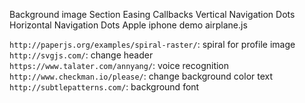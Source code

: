 Background image
Section
Easing
Callbacks
Vertical Navigation Dots
Horizontal Navigation Dots
Apple iphone demo
airplane.js



`http://paperjs.org/examples/spiral-raster/`: spiral for profile image  
`http://svgjs.com/`: change header  
`https://www.talater.com/annyang/`: voice recognition  
`http://www.checkman.io/please/`: change background color text  
`http://subtlepatterns.com/`: background font  